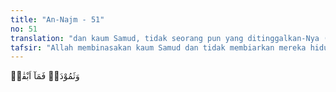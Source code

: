 ```yaml
---
title: "An-Najm - 51"
no: 51
translation: "dan kaum Samud, tidak seorang pun yang ditinggalkan-Nya (hidup), "
tafsir: "Allah membinasakan kaum Samud dan tidak membiarkan mereka hidup, bahkan mereka disiksa dengan azab Tuhan yang sangat dahsyat, dalam ayat yang bersamaan maksudnya Allah berfirman: \n\nMaka adakah kamu melihat seorang pun yang masih tersisa di antara mereka? (al-haqqah/69: 8)"
---
```


وَثَمُوْدَا۟ فَمَآ اَبْقٰىۙ
